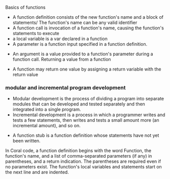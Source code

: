 

Basics of functions
* A function definition consists of the new function's name and a block of statements/ The function's name can be any valid identifier   
* A function call is invocation of a function's name, causing the function's statements to execute
* a local variable is a var declared in a function 
* A parameter is a function input specified in a function definition. 
- An argument is a value provided to a function's parameter during a function call. 
Returning a value from a function
* A function may return one value by assigning a return variable with the return value


### modular and incremental program development 
* Modular development is the process of dividing a program into separate modules that can be developed and tested separately and then integrated into a single program.
* Incremental development is a process in which a programmer writes and tests a few statements, then writes and tests a small amount more (an incremental amount), and so on.
- A function stub is a function definition whose statements have not yet been written.

In Coral code, a function definition begins with the word Function, the function's name, and a list of comma-separated parameters (if any) in parentheses, and a return indication. The parentheses are required even if no parameters exist. The function's local variables and statements start on the next line and are indented.